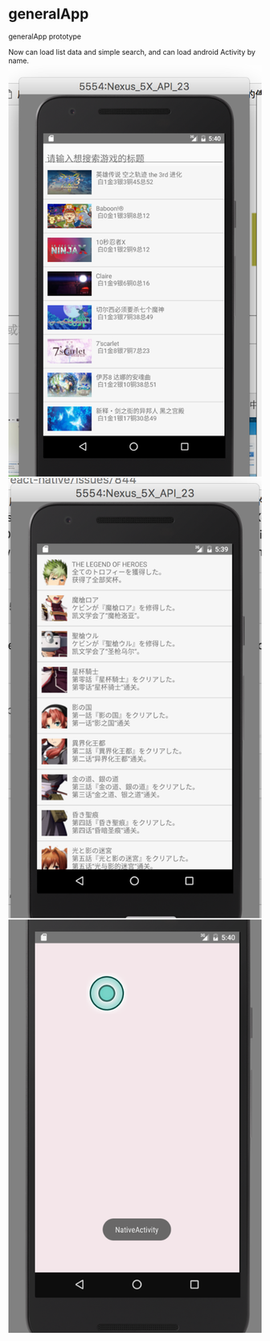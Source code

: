 # generalApp
generalApp prototype

Now can load list data and simple search, and can load android Activity by name.
![](https://raw.githubusercontent.com/oregamikiller/generalApp/master/img/1.png)
![](https://raw.githubusercontent.com/oregamikiller/generalApp/master/img/2.png)
![](https://raw.githubusercontent.com/oregamikiller/generalApp/master/img/3.png)
